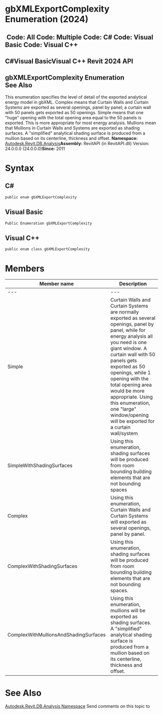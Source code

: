 # gbXMLExportComplexity Enumeration (2024)

﻿
 Code: All Code: Multiple Code: C# Code: Visual Basic Code: Visual C++   
---  
C#Visual BasicVisual C++
Revit 2024 API  
---  
gbXMLExportComplexity Enumeration  
See Also  
---  
This enumeration specifies the level of detail of the exported analytical energy model in gbXML. Complex means that Curtain Walls and Curtain Systems are exported as several openings, panel by panel; a curtain wall with 50 panels gets exported as 50 openings. Simple means that one "huge" opening with the total opening area equal to the 50 panels is exported. This is more appropriate for most energy analysis. Mullions mean that Mullions in Curtain Walls and Systems are exported as shading surfaces. A "simplified" analytical shading surface is produced from a mullion based on its centerline, thickness and offset. 
**Namespace:** [Autodesk.Revit.DB.Analysis](958e2e12-587d-f188-5d7b-f13d7dbfdf48.md "Autodesk.Revit.DB.Analysis Namespace")**Assembly:** RevitAPI (in RevitAPI.dll) Version: 24.0.0.0 (24.0.0.0)**Since:** 2011 
# Syntax
C#  
---  
```text
public enum gbXMLExportComplexity
```
  
Visual Basic  
---  
```text
Public Enumeration gbXMLExportComplexity
```
  
Visual C++  
---  
```text
public enum class gbXMLExportComplexity
```
  
# Members
| Member name | Description |
| --- | --- |
| --- | --- |
| Simple | Curtain Walls and Curtain Systems are normally exported as several openings, panel by panel, while for energy analysis all you need is one giant window. A curtain wall with 50 panels gets exported as 50 openings, while 1 opening with the total opening area would be more appropriate. Using this enumeration, one "large" window/opening will be exported for a curtain wall/system |
| SimpleWithShadingSurfaces | Using this enumeration, shading surfaces will be produced from room bounding building elements that are not bounding spaces |
| Complex | Using this enumeration, Curtain Walls and Curtain Systems will exported as several openings, panel by panel. |
| ComplexWithShadingSurfaces | Using this enumeration, shading surfaces will be produced from room bounding building elements that are not bounding spaces. |
| ComplexWithMullionsAndShadingSurfaces | Using this enumeration, mullions will be exported as shading surfaces. A "simplified" analytical shading surface is produced from a mullion based on its centerline, thickness and offset. |

# See Also
[Autodesk.Revit.DB.Analysis Namespace](958e2e12-587d-f188-5d7b-f13d7dbfdf48.md "Autodesk.Revit.DB.Analysis Namespace")
Send comments on this topic to 